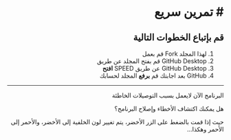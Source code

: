 <div dir="rtl">

# # تمرين سريع

##  قم بإتباع الخطوات التالية

1. لهذا المجلد Fork قم بعمل
2. GitHub Desktop قم بفتح المجلد عن طريق  
3. GitHub Desktop عن طريق SPEED **افتح** 
4. GitHub بعد اجابتك قم **برفع** المجلد لحسابك 
-------------------

البرنامج الآن لايعمل بسبب التوصيلات الخاطئة

هل يمكنك اكتشاف الأخطاء وإصلاح البرنامج؟

حيث إذا قمت بالضغط على الزر الأخضر، يتم تغيير لون الخلفية إلى الأخضر، والأحمر إلى الأحمر وهكذا...


</div>
